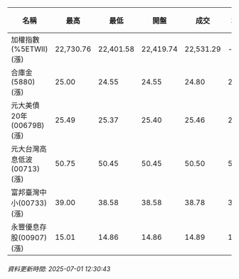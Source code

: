 | 名稱 | 最高 | 最低 | 開盤 | 成交 | 均價 | 成交金額(億) | 昨收 | 漲跌幅 | 漲跌 | 總量 | 昨量 | 振幅 |
| -------- | -------- | -------- | -------- |-------- | -------- | -------- |-------- |-------- |-------- | -------- | -------- |-------- |
|加權指數(%5ETWII) (漲)|22,730.76|22,401.58|22,419.74|22,531.29|-|3,089.39|22,256.02|1.24%|275.27|4,894,101|0|1.48%|
|合庫金(5880) (漲)|25.00|24.55|24.55|24.80|24.86|2.64|24.75|0.20%|0.05|10,597|14,719|1.82%|
|元大美債20年(00679B) (漲)|25.49|25.37|25.40|25.46|25.42|10.71|25.05|1.64%|0.41|42,122|43,994|0.48%|
|元大台灣高息低波(00713) (漲)|50.75|50.45|50.45|50.50|50.59|3.12|50.25|0.50%|0.25|6,162|7,894|0.60%|
|富邦臺灣中小(00733) (漲)|39.00|38.58|38.58|38.78|38.90|0.433|38.58|0.52%|0.20|1,114|647|1.09%|
|永豐優息存股(00907) (漲)|15.01|14.86|14.86|14.89|14.93|0.264|14.80|0.61%|0.09|1,768|646|1.01%|
###### 資料更新時間: 2025-07-01 12:30:43
